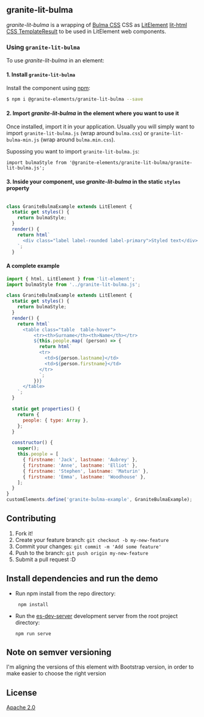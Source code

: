 ## granite-lit-bulma

*granite-lit-bulma* is a wrapping of [Bulma CSS](https://picturepan2.github.io/bulma/) CSS as [LitElement](https://lit-element.polymer-project.org/) [lit-html CSS TemplateResult](https://lit-element.polymer-project.org/guide/styles) to be used in LitElement web components.


### Using `granite-lit-bulma`

To use *granite-lit-bulma* in an element:


#### 1. Install `granite-lit-bulma`


Install the component using [npm](https://www.npmjs.com/):

```sh
$ npm i @granite-elements/granite-lit-bulma --save
```


#### 2. Import *granite-lit-bulma* in the element where you want to use it


Once installed, import it in your application. Usually you will simply want to import `granite-lit-bulma.js` (wrap around `bulma.css`) or `granite-lit-bulma-min.js` (wrap around `bulma.min.css`).

Supossing you want to import `granite-lit-bulma.js`:
 
```
import bulmaStyle from '@granite-elements/granite-lit-bulma/granite-lit-bulma.js';
``` 

#### 3. Inside your component, use *granite-lit-bulma* in the static `styles` property


```js

class GraniteBulmaExample extends LitElement {
  static get styles() {
    return bulmaStyle;
  }
  render() {
    return html`
      <div class="label label-rounded label-primary">Styled text</div>
    `;
  }
```


#### A complete example

```js
import { html, LitElement } from 'lit-element';
import bulmaStyle from '../granite-lit-bulma.js';

class GraniteBulmaExample extends LitElement {
  static get styles() {
    return bulmaStyle;
  }
  render() {
    return html`
      <table class="table  table-hover">
          <tr><th>Surname</th><th>Name</th></tr>
          ${this.people.map( (person) => {
            return html`
            <tr>
              <td>${person.lastname}</td>
              <td>${person.firstname}</td>
            </tr>
            `;
          })}
      </table>
    `;
  }

  static get properties() {
    return {
      people: { type: Array },
    };
  }

  constructor() {
    super();
    this.people = [
      { firstname: 'Jack', lastname: 'Aubrey' },
      { firstname: 'Anne', lastname: 'Elliot' },
      { firstname: 'Stephen', lastname: 'Maturin' },
      { firstname: 'Emma', lastname: 'Woodhouse' },
    ];
  }
}
customElements.define('granite-bulma-example', GraniteBulmaExample);

```

## Contributing

1. Fork it!
2. Create your feature branch: `git checkout -b my-new-feature`
3. Commit your changes: `git commit -m 'Add some feature'`
4. Push to the branch: `git push origin my-new-feature`
5. Submit a pull request :D

## Install dependencies and run the demo

+   Run npm install from the repo directory:

    ```
     npm install
    ```
+   Run the [es-dev-server](https://open-wc.org/developing/es-dev-server.html) development server from the root project directory:

    ```
    npm run serve
    ```


## Note on semver versioning

I'm aligning the versions of this element with Bootstrap version, in order to make easier to choose the right version
 
## License

[Apache 2.0](http://www.apache.org/licenses/LICENSE-2.0)
